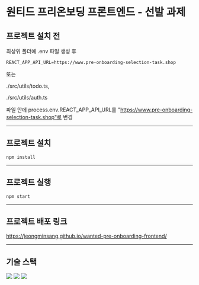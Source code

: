 # 원티드 프리온보딩 프론트엔드 - 선발 과제

## 프로젝트 설치 전
최상위 폴더에 .env 파일 생성 후
```
REACT_APP_API_URL=https://www.pre-onboarding-selection-task.shop
```

또는

./src/utils/todo.ts,

./src/utils/auth.ts

파일 안에 process.env.REACT_APP_API_URL를 "https://www.pre-onboarding-selection-task.shop"로 변경

---
## 프로젝트 설치
```
npm install
```
---
## 프로젝트 실행
```
npm start
```
---
## 프로젝트 배포 링크

https://jeongminsang.github.io/wanted-pre-onboarding-frontend/

---

## 기술 스택

<img src="https://img.shields.io/badge/TypeScript-3178C6?style=for-the-badge&logo=TypeScript&logoColor=white"> 
<img src="https://img.shields.io/badge/Axios-5A29E4?style=for-the-badge&logo=Axios&logoColor=white">
<img src="https://img.shields.io/badge/React Router-CA4245?style=for-the-badge&logo=React Router&logoColor=white">
